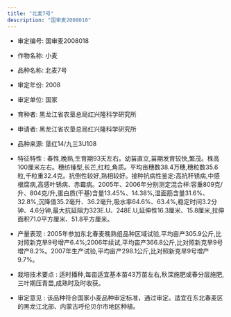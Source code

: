 ```yaml
---
title: "北麦7号"
description: "国审麦2008018"
---
```

* 审定编号:  国审麦2008018

*  作物名称:  小麦

*  品种名称:  北麦7号

*  审定年份:  2008

*  审定单位:  国家

* 育种者:  黑龙江省农垦总局红兴隆科学研究所

*  申请者:  黑龙江省农垦总局红兴隆科学研究所

*  品种来源:  垦红14/九三3U108 

*  特征特性 : 
春性,晚熟,生育期93天左右。幼苗直立,苗期发育较快,繁茂。株高100厘米左右。穗纺锤型,长芒,红粒,角质。平均亩穗数38.4万穗,穗粒数35.6粒,千粒重32.4克。抗倒性较好,熟相较好。接种抗病性鉴定:高抗秆锈病,中感根腐病,高感叶锈病、赤霉病。2005年、2006年分别测定混合样:容重809克/升、804克/升,蛋白质(干基)含量13.45%、14.38%,湿面筋含量31.6%、32.8%,沉降值35.2毫升、36.2毫升,吸水率64.6%、63.4%,稳定时间3.2分钟、4.6分钟,最大抗延阻力323E.U、248E.U,延伸性16.3厘米、15.8厘米,拉伸面积71.0平方厘米、51.8平方厘米。
 
*  产量表现 : 
2005年参加东北春麦晚熟组品种区域试验,平均亩产305.9公斤,比对照新克旱9号增产6.4%;2006年续试,平均亩产366.8公斤,比对照新克旱9号增产8.2%。2007年生产试验,平均亩产298.1公斤,比对照新克旱9号增产9.7%。

*  栽培技术要点 : 
适时播种,每亩适宜基本苗43万苗左右,秋深施肥或春分层施肥,三叶期压青苗,成熟时及时收获。

*  审定意见 : 
该品种符合国家小麦品种审定标准，通过审定。适宜在东北春麦区的黑龙江北部、内蒙古呼伦贝尔市地区种植。
